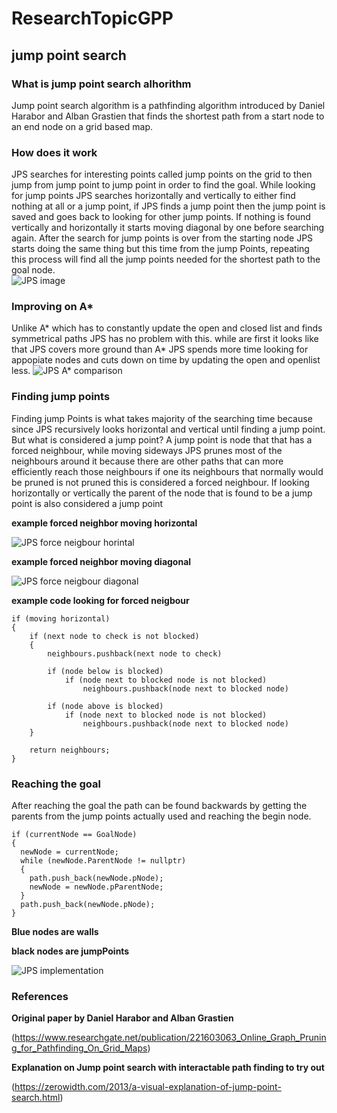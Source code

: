 # ResearchTopicGPP
## jump point search

### What is jump point search alhorithm
Jump point search algorithm is a pathfinding algorithm introduced by Daniel Harabor and Alban Grastien that
finds the shortest path from a start node to an end node on a grid based map.

### How does it work
JPS searches for interesting points called jump points on the grid to then jump from jump point to jump point in order to find the goal.
While looking for jump points JPS searches horizontally and vertically to either find nothing at all or a jump point, if JPS finds a jump point then the jump point is saved and
goes back to looking for other jump points. If nothing is found vertically and horizontally it starts moving diagonal by one before searching again.
After the search for jump points is over from the starting node JPS starts doing the same thing but this time from the jump Points, repeating
this process will find all the jump points needed for the shortest path to the goal node.  
![JPS image](https://cdn.discordapp.com/attachments/261574943957975050/880493815331430460/unknown.png)

### Improving on A*
Unlike A* which has to constantly update the open and closed list and finds symmetrical paths JPS has no problem with this.
while are first it looks like that JPS covers more ground than A* JPS spends more time looking for appopiate nodes and cuts down on time by updating the open and openlist less.
![JPS A* comparison](https://cdn.discordapp.com/attachments/261574943957975050/880496201454207089/unknown.png)

### Finding jump points
Finding jump Points is what takes majority of the searching time because since JPS recursively looks horizontal and vertical until finding a jump point.
But what is considered a jump point?
A jump point is node that that has a forced neighbour, while moving sideways JPS prunes most of the neighbours around it because there are other paths that can more efficiently
reach those neighbours if one its neighbours that normally would be pruned is not pruned this is considered a forced neighbour. 
If looking horizontally or vertically the parent of the node that is found to be a jump point is also considered a jump point

**example forced neighbor moving horizontal**

![JPS force neigbour horintal](https://cdn.discordapp.com/attachments/261574943957975050/880499281268715620/unknown.png)

**example forced neighbor moving diagonal**

![JPS force neigbour diagonal](https://cdn.discordapp.com/attachments/261574943957975050/880499338009268234/unknown.png)

**example code looking for forced neigbour**
```
if (moving horizontal)
{
	if (next node to check is not blocked)
	{
		neighbours.pushback(next node to check)

		if (node below is blocked)
			if (node next to blocked node is not blocked)
				neighbours.pushback(node next to blocked node)
            
		if (node above is blocked)
			if (node next to blocked node is not blocked)
				neighbours.pushback(node next to blocked node)
	}
      
	return neighbours;
}
```

### Reaching the goal
After reaching the goal the path can be found backwards by getting the parents from the jump points actually used and reaching the begin node.

```
if (currentNode == GoalNode)
{
  newNode = currentNode;
  while (newNode.ParentNode != nullptr)
  {
    path.push_back(newNode.pNode);
    newNode = newNode.pParentNode;
  }
  path.push_back(newNode.pNode);
}
```

**Blue nodes are walls**

**black nodes are jumpPoints**

![JPS implementation](https://cdn.discordapp.com/attachments/261574943957975050/880509013811396638/unknown.png)


### References

**Original paper by Daniel Harabor and Alban Grastien**

(https://www.researchgate.net/publication/221603063_Online_Graph_Pruning_for_Pathfinding_On_Grid_Maps)
  
**Explanation on Jump point search with interactable path finding to try out**

(https://zerowidth.com/2013/a-visual-explanation-of-jump-point-search.html)
